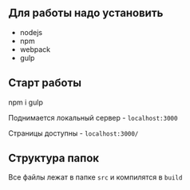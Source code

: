 ## Для работы надо установить
* nodejs
* npm
* webpack
* gulp

## Старт работы

npm i
gulp


Поднимается локальный сервер - `localhost:3000`

Страницы доступны - `localhost:3000/`

## Структура папок
Все файлы лежат в папке `src` и компилятся в `build`